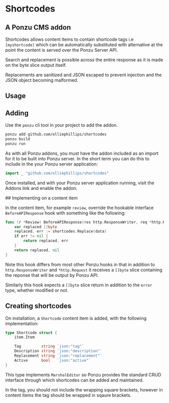 # Shortcodes

## A Ponzu CMS addon

Shortcodes allows content items to contain shortcode tags i.e ```[myshortcode]``` which can be automatically substituted with alternative at the point the content is served over the Ponzu Server API.

Search and replacement is possible across the entire response as it is made on the byte slice output itself. 

Replacements are sanitized and JSON escaped to prevent injection and the JSON object becoming malformed.

## Usage

## Adding

Use the ```ponzu``` cli tool in your project to add the addon.

```bash
ponzu add github.com/olliephillips/shortcodes
ponzu build
ponzu run
```

As with all Ponzu addons, you must have the addon included as an import
for it to be built into Ponzu server. In the short term you can do this to include in the your Ponzu server application:

```go
import _ "github.com/olliephillips/shortcodes"
```

Once installed, and with your Ponzu server application running, visit the Addons link and enable the addon.

## Implementing on a content item

In the content item, for example ```review```, override the hookable interface ```BeforeAPIResponse``` hook with something like the following:

```go
func (r *Review) BeforeAPIResponse(res http.ResponseWriter, req *http.Request,      data []byte) ([]byte, error) {
	var replaced []byte
	replaced, err := shortcodes.Replace(data)
	if err != nil {
		return replaced, err
	}
	return replaced, nil
}
```

Note this hook differs from most other Ponzu hooks in that in addition to ```http.ResponseWriter``` and ```*http.Request``` it receives a ```[]byte``` slice containing the reponse that will be output by Ponzu API.

Similarly this hook expects a ```[]byte``` slice return in addition to the ```error``` type, whether modified or not.

## Creating shortcodes

On installation, a ```Shortcode``` content item is added, with the following implementation:

```go
type Shortcode struct {
	item.Item

	Tag         string `json:"tag"`
	Description string `json:"description"`
	Replacement string `json:"replacement"`
	Active      bool   `json:"active"`
}
```

This type implements ```MarshalEditor``` so Ponzu provides the standard CRUD interface through which shortcodes can be added and maintained.

In the tag, you should not include the wrapping square brackets, however in content items the tag should be wrapped in sqaure brackets.